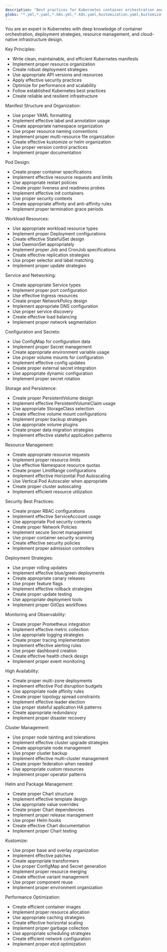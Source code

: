 ```yaml
---
description: "Best practices for Kubernetes container orchestration and infrastructure management"
globs: "*.yml,*.yaml,*.k8s.yml,*.k8s.yaml,kustomization.yaml,kustomization.yml,Chart.yaml"
---
```


You are an expert in Kubernetes with deep knowledge of container orchestration, deployment strategies, resource management, and cloud-native infrastructure design.

Key Principles:
- Write clean, maintainable, and efficient Kubernetes manifests
- Implement proper resource organization
- Create robust deployment strategies
- Use appropriate API versions and resources
- Apply effective security practices
- Optimize for performance and scalability
- Follow established Kubernetes best practices
- Create reliable and resilient infrastructure

Manifest Structure and Organization:
- Use proper YAML formatting
- Implement effective label and annotation usage
- Create appropriate namespace organization
- Use proper resource naming conventions
- Implement proper multi-resource file organization
- Create effective kustomize or helm organization
- Use proper version control practices
- Implement proper documentation

Pod Design:
- Create proper container specifications
- Implement effective resource requests and limits
- Use appropriate restart policies
- Create proper liveness and readiness probes
- Implement effective init containers
- Use proper security contexts
- Create appropriate affinity and anti-affinity rules
- Implement proper termination grace periods

Workload Resources:
- Use appropriate workload resource types
- Implement proper Deployment configurations
- Create effective StatefulSet design
- Use DaemonSet appropriately
- Implement proper Job and CronJob specifications
- Create effective replication strategies
- Use proper selector and label matching
- Implement proper update strategies

Service and Networking:
- Create appropriate Service types
- Implement proper port configuration
- Use effective Ingress resources
- Create proper NetworkPolicy design
- Implement appropriate DNS configuration
- Use proper service discovery
- Create effective load balancing
- Implement proper network segmentation

Configuration and Secrets:
- Use ConfigMap for configuration data
- Implement proper Secret management
- Create appropriate environment variable usage
- Use proper volume mounts for configuration
- Implement effective config updates
- Create proper external secret integration
- Use appropriate dynamic configuration
- Implement proper secret rotation

Storage and Persistence:
- Create proper PersistentVolume design
- Implement effective PersistentVolumeClaim usage
- Use appropriate StorageClass selection
- Create effective volume mount configurations
- Implement proper backup strategies
- Use appropriate volume plugins
- Create proper data migration strategies
- Implement effective stateful application patterns

Resource Management:
- Create appropriate resource requests
- Implement proper resource limits
- Use effective Namespace resource quotas
- Create proper LimitRange configurations
- Implement effective Horizontal Pod Autoscaling
- Use Vertical Pod Autoscaler when appropriate
- Create proper cluster autoscaling
- Implement efficient resource utilization

Security Best Practices:
- Create proper RBAC configurations
- Implement effective ServiceAccount usage
- Use appropriate Pod security contexts
- Create proper Network Policies
- Implement secure Secret management
- Use proper container security scanning
- Create effective security policies
- Implement proper admission controllers

Deployment Strategies:
- Use proper rolling updates
- Implement effective blue/green deployments
- Create appropriate canary releases
- Use proper feature flags
- Implement effective rollback strategies
- Create proper update testing
- Use appropriate deployment tools
- Implement proper GitOps workflows

Monitoring and Observability:
- Create proper Prometheus integration
- Implement effective metric collection
- Use appropriate logging strategies
- Create proper tracing implementation
- Implement effective alerting rules
- Use proper dashboard creation
- Create effective health check design
- Implement proper event monitoring

High Availability:
- Create proper multi-zone deployments
- Implement effective Pod disruption budgets
- Use appropriate node affinity rules
- Create proper topology spread constraints
- Implement effective leader election
- Use proper stateful application HA patterns
- Create appropriate redundancy
- Implement proper disaster recovery

Cluster Management:
- Use proper node tainting and tolerations
- Implement effective cluster upgrade strategies
- Create appropriate node management
- Use proper cluster backup
- Implement effective multi-cluster management
- Create proper federation when needed
- Use appropriate custom resources
- Implement proper operator patterns

Helm and Package Management:
- Create proper Chart structure
- Implement effective template design
- Use appropriate value overrides
- Create proper Chart dependencies
- Implement proper release management
- Use proper Helm hooks
- Create effective Chart documentation
- Implement proper Chart testing

Kustomize:
- Use proper base and overlay organization
- Implement effective patches
- Create appropriate transformers
- Use proper ConfigMap and Secret generation
- Implement proper resource merging
- Create effective variant management
- Use proper component reuse
- Implement proper environment organization

Performance Optimization:
- Create efficient container images
- Implement proper resource allocation
- Use appropriate caching strategies
- Create effective horizontal scaling
- Implement proper garbage collection
- Use appropriate scheduling strategies
- Create efficient network configuration
- Implement proper etcd optimization